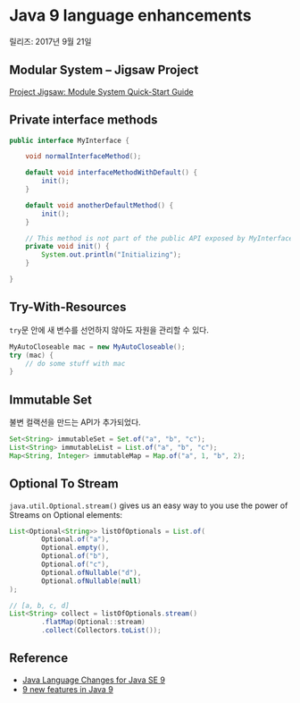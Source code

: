 # Java 9 language enhancements

릴리즈: 2017년 9월 21일

## Modular System – Jigsaw Project

[Project Jigsaw: Module System Quick-Start Guide](http://openjdk.java.net/projects/jigsaw/quick-start)

## Private interface methods

```java
public interface MyInterface {

    void normalInterfaceMethod();

    default void interfaceMethodWithDefault() {
        init();
    }

    default void anotherDefaultMethod() {
        init();
    }

    // This method is not part of the public API exposed by MyInterface
    private void init() {
        System.out.println("Initializing");
    }

}
```

## Try-With-Resources

`try`문 안에 새 변수를 선언하지 않아도 자원을 관리할 수 있다.

```java
MyAutoCloseable mac = new MyAutoCloseable();
try (mac) {
    // do some stuff with mac
}
```

## Immutable Set

불변 컬랙션을 만드는 API가 추가되었다.

```java
Set<String> immutableSet = Set.of("a", "b", "c");
List<String> immutableList = List.of("a", "b", "c");
Map<String, Integer> immutableMap = Map.of("a", 1, "b", 2);
```


## Optional To Stream

`java.util.Optional.stream()` gives us an easy way to you use the power of Streams on Optional elements:

```java
List<Optional<String>> listOfOptionals = List.of(
        Optional.of("a"),
        Optional.empty(),
        Optional.of("b"),
        Optional.of("c"),
        Optional.ofNullable("d"),
        Optional.ofNullable(null)
);

// [a, b, c, d]
List<String> collect = listOfOptionals.stream()
        .flatMap(Optional::stream)
        .collect(Collectors.toList());
```

## Reference

* [Java Language Changes for Java SE 9](https://docs.oracle.com/javase/10/language/toc.htm#JSLAN-GUID-B06D7006-D9F4-42F8-AD21-BF861747EDCF)
* [9 new features in Java 9](https://www.pluralsight.com/blog/software-development/java-9-new-features)